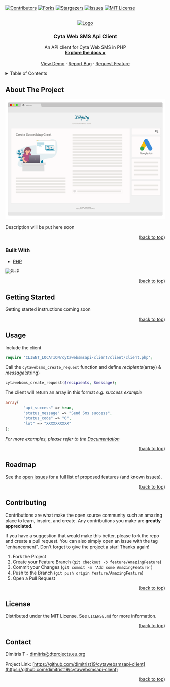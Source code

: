 <div id="top"></div>

[![Contributors][contributors-shield]][contributors-url]
[![Forks][forks-shield]][forks-url]
[![Stargazers][stars-shield]][stars-url]
[![Issues][issues-shield]][issues-url]
[![MIT License][license-shield]][license-url]



<!-- PROJECT LOGO -->
<br />
<div align="center">
  <a href="https://github.com/dimitrist19/cytawebsmsapi-client">
    <img src="https://www.cyta.com.cy/mp/informational/images/logos/vodafone-g.png" alt="Logo">
  </a>

<h3 align="center">Cyta Web SMS Api Client</h3>

  <p align="center">
    An API client for Cyta Web SMS in PHP
    <br />
    <a href="https://github.com/dimitrist19/cytawebsmsapi-client/wiki"><strong>Explore the docs »</strong></a>
    <br />
    <br />
    <a href="https://dtprojects.eu.org/cytawebsmsapi-client/">View Demo</a>
    ·
    <a href="https://github.com/dimitrist19/cytawebsmsapi-client/issues">Report Bug</a>
    ·
    <a href="https://github.com/dimitrist19/cytawebsmsapi-client/issues">Request Feature</a>
  </p>
</div>



<!-- TABLE OF CONTENTS -->
<details>
  <summary>Table of Contents</summary>
  <ol>
    <li>
      <a href="#about-the-project">About The Project</a>
      <ul>
        <li><a href="#built-with">Built With</a></li>
      </ul>
    </li>
    <li>
      <a href="#getting-started">Getting Started</a>
      <ul>
        <li><a href="#prerequisites">Prerequisites</a></li>
        <li><a href="#installation">Installation</a></li>
      </ul>
    </li>
    <li><a href="#usage">Usage</a></li>
    <li><a href="#roadmap">Roadmap</a></li>
    <li><a href="#contributing">Contributing</a></li>
    <li><a href="#license">License</a></li>
    <li><a href="#contact">Contact</a></li>
  </ol>
</details>



<!-- ABOUT THE PROJECT -->
## About The Project

[![Product Name Screen Shot][product-screenshot]]()

Description will be put here soon

<p align="right">(<a href="#top">back to top</a>)</p>



### Built With

* [PHP](https://php.net) 

<img src="https://upload.wikimedia.org/wikipedia/commons/thumb/2/27/PHP-logo.svg/2560px-PHP-logo.svg.png" alt="PHP" height="10%" width="10%">

<p align="right">(<a href="#top">back to top</a>)</p>



<!-- GETTING STARTED -->
## Getting Started

Getting started instructions coming soon

<p align="right">(<a href="#top">back to top</a>)</p>



<!-- USAGE EXAMPLES -->
## Usage

Include the client
```php
require 'CLIENT_LOCATION/cytawebsmsapi-client/client/client.php';
```

Call the `cytawebsms_create_request` function and define *recipients*(array) & *message*(string)
```php
cytawebsms_create_request($recipients, $message);
```

The client will return an array in this format
*e.g. success example*
```php
array(
        "api_success" => true,
        "status_message" => "Send Sms success",
        "status_code" => "0",
        "lot" => "XXXXXXXXXX"
);
```
_For more examples, please refer to the [Documentation](https://github.com/dimitrist19/cytawebsmsapi-client/wiki)_

<p align="right">(<a href="#top">back to top</a>)</p>



<!-- ROADMAP -->
## Roadmap

See the [open issues](https://github.com/dimitrist19/cytawebsmsapi-client/issues) for a full list of proposed features (and known issues).

<p align="right">(<a href="#top">back to top</a>)</p>



<!-- CONTRIBUTING -->
## Contributing

Contributions are what make the open source community such an amazing place to learn, inspire, and create. Any contributions you make are **greatly appreciated**.

If you have a suggestion that would make this better, please fork the repo and create a pull request. You can also simply open an issue with the tag "enhancement".
Don't forget to give the project a star! Thanks again!

1. Fork the Project
2. Create your Feature Branch (`git checkout -b feature/AmazingFeature`)
3. Commit your Changes (`git commit -m 'Add some AmazingFeature'`)
4. Push to the Branch (`git push origin feature/AmazingFeature`)
5. Open a Pull Request

<p align="right">(<a href="#top">back to top</a>)</p>



<!-- LICENSE -->
## License

Distributed under the MIT License. See `LICENSE.md` for more information.

<p align="right">(<a href="#top">back to top</a>)</p>



<!-- CONTACT -->
## Contact

Dimitris T - dimitris@dtprojects.eu.org

Project Link: [https://github.com/dimitrist19/cytawebsmsapi-client](https://github.com/dimitrist19/cytawebsmsapi-client)

<p align="right">(<a href="#top">back to top</a>)</p>



<!-- MARKDOWN LINKS & IMAGES -->
<!-- https://www.markdownguide.org/basic-syntax/#reference-style-links -->
[contributors-shield]: https://img.shields.io/github/contributors/dimitrist19/cytawebsmsapi-client.svg?style=for-the-badge
[contributors-url]: https://github.com/dimitrist19/cytawebsmsapi-client/graphs/contributors
[forks-shield]: https://img.shields.io/github/forks/dimitrist19/cytawebsmsapi-client.svg?style=for-the-badge
[forks-url]: https://github.com/dimitrist19/cytawebsmsapi-client/network/members
[stars-shield]: https://img.shields.io/github/stars/dimitrist19/cytawebsmsapi-client.svg?style=for-the-badge
[stars-url]: https://github.com/dimitrist19/cytawebsmsapi-client/stargazers
[issues-shield]: https://img.shields.io/github/issues/dimitrist19/cytawebsmsapi-client.svg?style=for-the-badge
[issues-url]: https://github.com/dimitrist19/cytawebsmsapi-client/issues
[license-shield]: https://img.shields.io/github/license/dimitrist19/cytawebsmsapi-client.svg?style=for-the-badge
[license-url]: https://github.com/dimitrist19/cytawebsmsapi-client/blob/master/LICENSE.md
[product-screenshot]: https://raw.githubusercontent.com/othneildrew/Best-README-Template/master/images/screenshot.png
